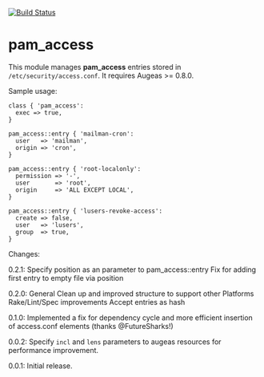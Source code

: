 [![Build Status](https://travis-ci.org/huit/puppet-pam_access.png?branch=master)](https://travis-ci.org/huit/puppet-pam_access)

# pam_access

This module manages **pam_access** entries stored in `/etc/security/access.conf`.  It
requires Augeas >= 0.8.0.

Sample usage:

    class { 'pam_access':
      exec => true,
    }

    pam_access::entry { 'mailman-cron':
      user   => 'mailman',
      origin => 'cron',
    }

    pam_access::entry { 'root-localonly':
      permission => '-',
      user       => 'root',
      origin     => 'ALL EXCEPT LOCAL',
    }

    pam_access::entry { 'lusers-revoke-access':
      create => false,
      user   => 'lusers',
      group  => true,
    }

Changes:

0.2.1:
    Specify position as an parameter to pam_access::entry
    Fix for adding first entry to empty file via position

0.2.0:
    General Clean up and improved structure to support other Platforms
    Rake/Lint/Spec improvements
    Accept entries as hash

0.1.0:
    Implemented a fix for dependency cycle and more efficient insertion of access.conf elements (thanks @FutureSharks!)

0.0.2:
    Specify `incl` and `lens` parameters to augeas resources for performance improvement.

0.0.1:
    Initial release.
